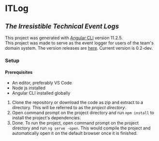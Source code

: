 # ITLog
## _The Irresistible Technical Event Logs_

This project was generated with [Angular CLI](https://github.com/angular/angular-cli) version 11.2.5.<br>
This project was made to serve as the event logger for users of the team's domain system. The version releases are [here](https://github.com/bossbuwi/itlog/releases). Current version is 0.2-dev.

### Setup
#### Prerequisites
- An editor, preferably VS Code
- Node js installed
- Angular CLI installed globally

1. Clone the repository or download the code as zip and extract to a directory. This will be referred to as the _project directory_.
2. Open command prompt on the project directory and run `npm install` to install the project's dependencies.
3. Done. To run the project, open command prompt on the project directory and run `ng serve -open`. This would compile the project and automatically open it on the default browser once it is finished.
